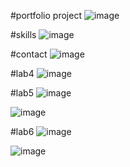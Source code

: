 #portfolio project
![image](https://user-images.githubusercontent.com/78751531/109214104-9e299300-77db-11eb-98d7-de8f1df0eaef.png)


#skills
![image](https://user-images.githubusercontent.com/78751531/109416551-216c0400-79e9-11eb-8dba-9f3239454b96.png)


#contact
![image](https://user-images.githubusercontent.com/78751531/109416455-8c690b00-79e8-11eb-968d-20e6bc625e6a.png)


#lab4
![image](https://user-images.githubusercontent.com/78751531/113024748-eb1cd280-91a8-11eb-86d0-7a747086bd5d.png)


#lab5
![image](https://user-images.githubusercontent.com/78751531/113172061-e3713280-9269-11eb-9917-bb5c0c20b3c2.png)


![image](https://user-images.githubusercontent.com/78751531/113184760-6947aa80-9277-11eb-9e4e-65bde977edf5.png)


#lab6
![image](https://user-images.githubusercontent.com/78751531/113754996-9f7ea180-9731-11eb-8282-766bd683c1d7.png)


![image](https://user-images.githubusercontent.com/78751531/113755041-ac9b9080-9731-11eb-90b1-8681ffc20354.png)




